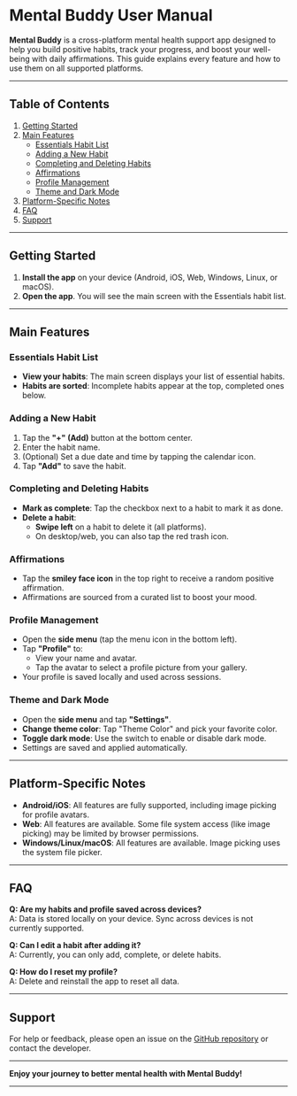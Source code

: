 # Mental Buddy User Manual

**Mental Buddy** is a cross-platform mental health support app designed to help you build positive habits, track your progress, and boost your well-being with daily affirmations. This guide explains every feature and how to use them on all supported platforms.

---

## Table of Contents

1. [Getting Started](#getting-started)
2. [Main Features](#main-features)
   - [Essentials Habit List](#essentials-habit-list)
   - [Adding a New Habit](#adding-a-new-habit)
   - [Completing and Deleting Habits](#completing-and-deleting-habits)
   - [Affirmations](#affirmations)
   - [Profile Management](#profile-management)
   - [Theme and Dark Mode](#theme-and-dark-mode)
3. [Platform-Specific Notes](#platform-specific-notes)
4. [FAQ](#faq)
5. [Support](#support)

---

## Getting Started

1. **Install the app** on your device (Android, iOS, Web, Windows, Linux, or macOS).
2. **Open the app**. You will see the main screen with the Essentials habit list.

---

## Main Features

### Essentials Habit List

- **View your habits**: The main screen displays your list of essential habits.
- **Habits are sorted**: Incomplete habits appear at the top, completed ones below.

### Adding a New Habit

1. Tap the **"+" (Add)** button at the bottom center.
2. Enter the habit name.
3. (Optional) Set a due date and time by tapping the calendar icon.
4. Tap **"Add"** to save the habit.

### Completing and Deleting Habits

- **Mark as complete**: Tap the checkbox next to a habit to mark it as done.
- **Delete a habit**:
  - **Swipe left** on a habit to delete it (all platforms).
  - On desktop/web, you can also tap the red trash icon.

### Affirmations

- Tap the **smiley face icon** in the top right to receive a random positive affirmation.
- Affirmations are sourced from a curated list to boost your mood.

### Profile Management

- Open the **side menu** (tap the menu icon in the bottom left).
- Tap **"Profile"** to:
  - View your name and avatar.
  - Tap the avatar to select a profile picture from your gallery.
- Your profile is saved locally and used across sessions.

### Theme and Dark Mode

- Open the **side menu** and tap **"Settings"**.
- **Change theme color**: Tap "Theme Color" and pick your favorite color.
- **Toggle dark mode**: Use the switch to enable or disable dark mode.
- Settings are saved and applied automatically.

---

## Platform-Specific Notes

- **Android/iOS**: All features are fully supported, including image picking for profile avatars.
- **Web**: All features are available. Some file system access (like image picking) may be limited by browser permissions.
- **Windows/Linux/macOS**: All features are available. Image picking uses the system file picker.

---

## FAQ

**Q: Are my habits and profile saved across devices?**  
A: Data is stored locally on your device. Sync across devices is not currently supported.

**Q: Can I edit a habit after adding it?**  
A: Currently, you can only add, complete, or delete habits.

**Q: How do I reset my profile?**  
A: Delete and reinstall the app to reset all data.

---

## Support

For help or feedback, please open an issue on the [GitHub repository](https://github.com/lifeLessCoder/Mental-Buddy) or contact the developer.

---

**Enjoy your journey to better mental health with Mental Buddy!**

---
